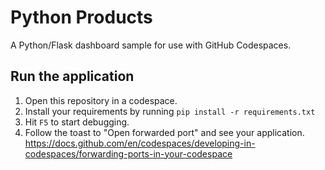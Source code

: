 
# Python Products

A Python/Flask dashboard sample for use with GitHub Codespaces.

## Run the application

1. Open this repository in a codespace.
2. Install your requirements by running `pip install -r requirements.txt`
3. Hit `F5` to start debugging.
4. Follow the toast to "Open forwarded port" and see your application.
https://docs.github.com/en/codespaces/developing-in-codespaces/forwarding-ports-in-your-codespace
